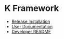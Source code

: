 K Framework
===========

-   [Release Installation](release.md)
-   [User Documentation](pending-documentation.md)
-   [Developer README](README.md)
